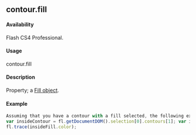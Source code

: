 ## contour.fill

#### Availability

Flash CS4 Professional.

#### Usage

contour.fill

#### Description

Property; a [Fill object](../Fill_object/fill_summary.md).

#### Example

```javascript
Assuming that you have a contour with a fill selected, the following example displays the contour’s fill color in the Output panel:
var insideContour = fl.getDocumentDOM().selection[0].contours[1]; var insideFill = insideContour.fill;
fl.trace(insideFill.color);

```